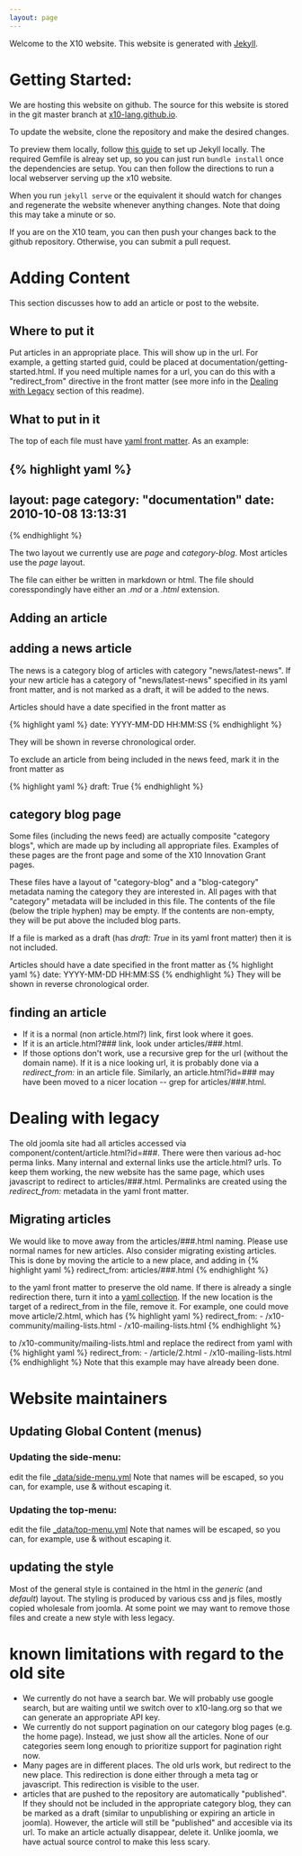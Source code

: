 ```yaml
---
layout: page
---
```

	
Welcome to the X10 website.  This website is generated with [Jekyll](http://jekyllrb.com/).

# Getting Started: #

We are hosting this website on github.  The source for this website is
stored in the git master branch at
[x10-lang.github.io](x10-lang.github.io).

To update the website, clone the repository and make the desired
changes.

To preview them locally, follow [this guide](https://help.github.com/articles/using-jekyll-with-pages/)
to set up Jekyll locally.  The required Gemfile is alreay set up, so
you can just run ```bundle install``` once the dependencies are setup.
You can then follow the directions to run a local webserver serving up
the x10 website.

When you run ```jekyll serve``` or the equivalent it should watch for
changes and regenerate the website whenever anything changes. Note
that doing this may take a minute or so.

If you are on the X10 team, you can then push your changes back to the
github repository.  Otherwise, you can submit a pull request.

# Adding Content #

This section discusses how to add an article or post to the website.

## Where to put it ##

Put articles in an appropriate place.  This will show up in the url.
For example, a getting started guid, could be placed at
documentation/getting-started.html.  If you need multiple names for a
url, you can do this with a "redirect_from" directive in the front
matter (see more info in the [Dealing with Legacy](#legacy) section of this readme).

## What to put in it ##

The top of each file must have
[yaml front matter](http://jekyllrb.com/docs/frontmatter/).
As an example:

{% highlight yaml %}
---
layout: page
category: "documentation"
date: 2010-10-08 13:13:31
---
{% endhighlight %}

The two layout we currently use are _page_ and _category-blog_.  Most
articles use the _page_ layout.

The file can either be written in markdown or html.  The file should
coresspondingly have either an *.md* or a *.html* extension.

## Adding an article ##

## adding a news article ##
The news is a category blog of articles with category
"news/latest-news".
If your new article has a category of "news/latest-news" specified in
its yaml front matter, and is not marked as a draft, it will be added
to the news.

Articles should have a date specified in the front matter as

{% highlight yaml %}
date: YYYY-MM-DD HH:MM:SS
{% endhighlight %}

They will be shown in reverse chronological order.

To exclude an article from being included in the news feed, mark it in
the front matter as

{% highlight yaml %}
draft: True
{% endhighlight %}

## category blog page ##

Some files (including the news feed) are actually composite "category
blogs", which are made up by including all appropriate files.
Examples of these pages are the front page and some of the X10
Innovation Grant pages.

These files have a layout of "category-blog" and a "blog-category"
metadata naming the category they are interested in.  All pages with
that "category" metadata will be included in this file.  The contents
of the file (below the triple hyphen) may be empty.  If the contents
are non-empty, they will be put above the included blog parts.

If a file is marked as a draft (has *draft: True* in its yaml front
matter) then it is not included.

Articles should have a date specified in the front matter as
{% highlight yaml %}
date: YYYY-MM-DD HH:MM:SS
{% endhighlight  %}
They will be shown in reverse chronological order.

## finding an article ##

* If it is a normal (non article.html?) link, first look where it goes.
* If it is an article.html?### link, look under articles/###.html.
* If those options don't work,
  use a recursive grep for the url (without the domain name).  If it is
  a nice looking url, it is probably done via a *redirect_from:* in an
  article file.  Similarly, an article.html?id=### may have been moved
  to a nicer location -- grep for articles/###.html.

# Dealing with legacy  #
<a id="#legacy"></a>
The old joomla site had all articles accessed via
component/content/article.html?id=###.
There were then various ad-hoc perma links.  Many internal and
external links use the article.html? urls.  To keep them working, the
new website has the same page, which uses javascript to redirect to
articles/###.html.  Permalinks are created using the *redirect_from:*
metadata in the yaml front matter.

## Migrating articles ##

We would like to move away from the articles/###.html naming.  Please
use normal names for new articles.  Also consider migrating existing
articles.  This is done by moving the article to a new place, and
adding in
{% highlight yaml %}
redirect_from: articles/###.html
{% endhighlight %}

to the yaml front matter
to preserve the old name.  If there is already a single redirection
there, turn it into a
[yaml collection](http://www.yaml.org/spec/1.2/spec.html#id2759963).
If the new location is the target of a redirect\_from in the file,
remove it.  For example, one could move move article/2.html, which has
{% highlight yaml %}
    redirect_from:
       - /x10-community/mailing-lists.html
       - /x10-mailing-lists.html
{% endhighlight %}

to /x10-community/mailing-lists.html and replace the redirect from
yaml with
{% highlight yaml %}
    redirect_from:
       - /article/2.html
       - /x10-mailing-lists.html
{% endhighlight %}
Note that this example may have already been done.

# Website maintainers #

## Updating Global Content (menus) ##

### Updating the side-menu: ###
edit the file [_data/side-menu.yml](_data/side-menu.yml)
Note that names will be escaped, so you can, for example, use &
without escaping it.

### Updating the top-menu: ###
edit the file [_data/top-menu.yml](_data/top-menu.yml)
Note that names will be escaped, so you can, for example, use &
without escaping it.

## updating the style ##
Most of the general style is contained in the html in the _generic_
(and _default_) layout.  The styling is produced by various css and js
files, mostly copied wholesale from joomla.  At some point we may want
to remove those files and create a new style with less legacy.

# known limitations with regard to the old site #

* We currently do not have a search bar. We will probably use google
search, but are waiting until we switch over to x10-lang.org so that
we can generate an appropriate API key.
* We currently do not support pagination on our category blog pages
(e.g. the home page).  Instead, we just show all the articles.  None
of our categories seem long enough to prioritize support for
pagination right now.
* Many pages are in different places.  The old urls work, but redirect
  to the new place.  This redirection is done either through a meta
  tag or javascript.  This redirection is visible to the user.
* articles that are pushed to the repository are automatically
  "published".  If they should not be included in the appropriate
  category blog, they can be marked as a draft (similar to
  unpublishing or expiring an article in joomla).  However, the
  article will still be "published" and accesible via its url.  To
  make an article actually disappear, delete it.  Unlike joomla, we
  have actual source control to make this less scary.
